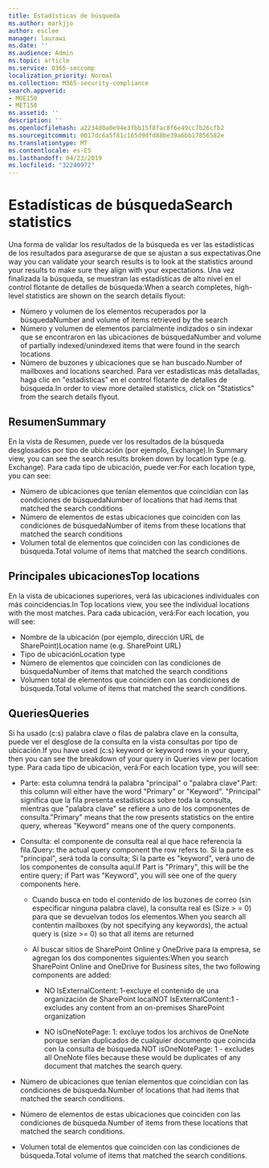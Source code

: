 ```yaml
---
title: Estadísticas de búsqueda
ms.author: markjjo
author: esclee
manager: laurawi
ms.date: ''
ms.audience: Admin
ms.topic: article
ms.service: O365-seccomp
localization_priority: Normal
ms.collection: M365-security-compliance
search.appverid:
- MOE150
- MET150
ms.assetid: ''
description: ''
ms.openlocfilehash: a2234d0a0e94e3fbb15f8fac8f6e49cc7b26cfb2
ms.sourcegitcommit: 0017dc6a5f81c165d9dfd88be39a6bb17856582e
ms.translationtype: MT
ms.contentlocale: es-ES
ms.lasthandoff: 04/23/2019
ms.locfileid: "32240972"
---
```

# <a name="search-statistics"></a><span data-ttu-id="9cf36-102">Estadísticas de búsqueda</span><span class="sxs-lookup"><span data-stu-id="9cf36-102">Search statistics</span></span>

<span data-ttu-id="9cf36-103">Una forma de validar los resultados de la búsqueda es ver las estadísticas de los resultados para asegurarse de que se ajustan a sus expectativas.</span><span class="sxs-lookup"><span data-stu-id="9cf36-103">One way you can validate your search results is to look at the statistics around your results to make sure they align with your expectations.</span></span> <span data-ttu-id="9cf36-104">Una vez finalizada la búsqueda, se muestran las estadísticas de alto nivel en el control flotante de detalles de búsqueda:</span><span class="sxs-lookup"><span data-stu-id="9cf36-104">When a search completes, high-level statistics are shown on the search details flyout:</span></span>
- <span data-ttu-id="9cf36-105">Número y volumen de los elementos recuperados por la búsqueda</span><span class="sxs-lookup"><span data-stu-id="9cf36-105">Number and volume of items retrieved by the search</span></span>
- <span data-ttu-id="9cf36-106">Número y volumen de elementos parcialmente indizados o sin indexar que se encontraron en las ubicaciones de búsqueda</span><span class="sxs-lookup"><span data-stu-id="9cf36-106">Number and volume of partially indexed/unindexed items that were found in the search locations</span></span>
- <span data-ttu-id="9cf36-107">Número de buzones y ubicaciones que se han buscado.</span><span class="sxs-lookup"><span data-stu-id="9cf36-107">Number of mailboxes and locations searched.</span></span>
<span data-ttu-id="9cf36-108">Para ver estadísticas más detalladas, haga clic en "estadísticas" en el control flotante de detalles de búsqueda.</span><span class="sxs-lookup"><span data-stu-id="9cf36-108">In order to view more detailed statistics, click on "Statistics" from the search details flyout.</span></span>

## <a name="summary"></a><span data-ttu-id="9cf36-109">Resumen</span><span class="sxs-lookup"><span data-stu-id="9cf36-109">Summary</span></span>

<span data-ttu-id="9cf36-110">En la vista de Resumen, puede ver los resultados de la búsqueda desglosados por tipo de ubicación (por ejemplo, Exchange).</span><span class="sxs-lookup"><span data-stu-id="9cf36-110">In Summary view, you can see the search results broken down by location type (e.g. Exchange).</span></span> <span data-ttu-id="9cf36-111">Para cada tipo de ubicación, puede ver:</span><span class="sxs-lookup"><span data-stu-id="9cf36-111">For each location type, you can see:</span></span>
- <span data-ttu-id="9cf36-112">Número de ubicaciones que tenían elementos que coincidían con las condiciones de búsqueda</span><span class="sxs-lookup"><span data-stu-id="9cf36-112">Number of locations that had items that matched the search conditions</span></span>
- <span data-ttu-id="9cf36-113">Número de elementos de estas ubicaciones que coinciden con las condiciones de búsqueda</span><span class="sxs-lookup"><span data-stu-id="9cf36-113">Number of items from these locations that matched the search conditions</span></span>
- <span data-ttu-id="9cf36-114">Volumen total de elementos que coinciden con las condiciones de búsqueda.</span><span class="sxs-lookup"><span data-stu-id="9cf36-114">Total volume of items that matched the search conditions.</span></span>

## <a name="top-locations"></a><span data-ttu-id="9cf36-115">Principales ubicaciones</span><span class="sxs-lookup"><span data-stu-id="9cf36-115">Top locations</span></span>

<span data-ttu-id="9cf36-116">En la vista de ubicaciones superiores, verá las ubicaciones individuales con más coincidencias.</span><span class="sxs-lookup"><span data-stu-id="9cf36-116">In Top locations view, you see the individual locations with the most matches.</span></span> <span data-ttu-id="9cf36-117">Para cada ubicación, verá:</span><span class="sxs-lookup"><span data-stu-id="9cf36-117">For each location, you will see:</span></span>
- <span data-ttu-id="9cf36-118">Nombre de la ubicación (por ejemplo, dirección URL de SharePoint)</span><span class="sxs-lookup"><span data-stu-id="9cf36-118">Location name (e.g. SharePoint URL)</span></span>
- <span data-ttu-id="9cf36-119">Tipo de ubicación</span><span class="sxs-lookup"><span data-stu-id="9cf36-119">Location type</span></span>
- <span data-ttu-id="9cf36-120">Número de elementos que coinciden con las condiciones de búsqueda</span><span class="sxs-lookup"><span data-stu-id="9cf36-120">Number of items that matched the search conditions</span></span>
- <span data-ttu-id="9cf36-121">Volumen total de elementos que coinciden con las condiciones de búsqueda.</span><span class="sxs-lookup"><span data-stu-id="9cf36-121">Total volume of items that matched the search conditions.</span></span>

## <a name="queries"></a><span data-ttu-id="9cf36-122">Queries</span><span class="sxs-lookup"><span data-stu-id="9cf36-122">Queries</span></span>

<span data-ttu-id="9cf36-123">Si ha usado (c:s) palabra clave o filas de palabra clave en la consulta, puede ver el desglose de la consulta en la vista consultas por tipo de ubicación.</span><span class="sxs-lookup"><span data-stu-id="9cf36-123">If you have used (c:s) keyword or keyword rows in your query, then you can see the breakdown of your query in Queries view per location type.</span></span> <span data-ttu-id="9cf36-124">Para cada tipo de ubicación, verá:</span><span class="sxs-lookup"><span data-stu-id="9cf36-124">For each location type, you will see:</span></span>

- <span data-ttu-id="9cf36-125">Parte: esta columna tendrá la palabra "principal" o "palabra clave".</span><span class="sxs-lookup"><span data-stu-id="9cf36-125">Part: this column will either have the word "Primary" or "Keyword".</span></span> <span data-ttu-id="9cf36-126">"Principal" significa que la fila presenta estadísticas sobre toda la consulta, mientras que "palabra clave" se refiere a uno de los componentes de consulta.</span><span class="sxs-lookup"><span data-stu-id="9cf36-126">"Primary" means that the row presents statistics on the entire query, whereas "Keyword" means one of the query components.</span></span>

- <span data-ttu-id="9cf36-127">Consulta: el componente de consulta real al que hace referencia la fila.</span><span class="sxs-lookup"><span data-stu-id="9cf36-127">Query: the actual query component the row refers to.</span></span> <span data-ttu-id="9cf36-128">Si la parte es "principal", será toda la consulta; Si la parte es "keyword", verá uno de los componentes de consulta aquí.</span><span class="sxs-lookup"><span data-stu-id="9cf36-128">If Part is "Primary", this will be the entire query; if Part was "Keyword", you will see one of the query components here.</span></span>
  
  - <span data-ttu-id="9cf36-129">Cuando busca en todo el contenido de los buzones de correo (sin especificar ninguna palabra clave), la consulta real es (Size > = 0) para que se devuelvan todos los elementos.</span><span class="sxs-lookup"><span data-stu-id="9cf36-129">When you search all contentin mailboxes (by not specifying any keywords), the actual query is (size >= 0) so that all items are returned</span></span>
  
  - <span data-ttu-id="9cf36-130">Al buscar sitios de SharePoint Online y OneDrive para la empresa, se agregan los dos componentes siguientes:</span><span class="sxs-lookup"><span data-stu-id="9cf36-130">When you search SharePoint Online and OneDrive for Business sites, the two following components are added:</span></span>
    
    - <span data-ttu-id="9cf36-131">NO IsExternalContent: 1-excluye el contenido de una organización de SharePoint local</span><span class="sxs-lookup"><span data-stu-id="9cf36-131">NOT IsExternalContent:1 - excludes any content from an on-premises SharePoint organization</span></span>
    
    - <span data-ttu-id="9cf36-132">NO isOneNotePage: 1: excluye todos los archivos de OneNote porque serían duplicados de cualquier documento que coincida con la consulta de búsqueda.</span><span class="sxs-lookup"><span data-stu-id="9cf36-132">NOT isOneNotePage: 1 - excludes all OneNote files because these would be duplicates of any document that matches the search query.</span></span>

- <span data-ttu-id="9cf36-133">Número de ubicaciones que tenían elementos que coincidían con las condiciones de búsqueda.</span><span class="sxs-lookup"><span data-stu-id="9cf36-133">Number of locations that had items that matched the search conditions.</span></span>

- <span data-ttu-id="9cf36-134">Número de elementos de estas ubicaciones que coinciden con las condiciones de búsqueda.</span><span class="sxs-lookup"><span data-stu-id="9cf36-134">Number of items from these locations that matched the search conditions.</span></span>

- <span data-ttu-id="9cf36-135">Volumen total de elementos que coinciden con las condiciones de búsqueda.</span><span class="sxs-lookup"><span data-stu-id="9cf36-135">Total volume of items that matched the search conditions.</span></span>
